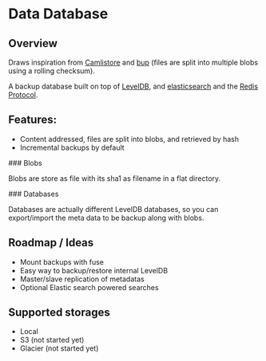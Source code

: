 Data Database
=============

## Overview

Draws inspiration from [Camlistore](camlistore.org) and [bup](https://github.com/bup/bup) (files are split into multiple blobs using a rolling checksum).

A backup database built on top of [LevelDB](https://code.google.com/p/leveldb/), and [elasticsearch](http://www.elasticsearch.org/) and the [Redis Protocol](http://redis.io/topics/protocol).

## Features:
 
- Content addressed, files are split into blobs, and retrieved by hash
- Incremental backups by default

### Blobs

Blobs are store as file with its sha1 as filename in a flat directory.

### Databases

Databases are actually different LevelDB databases, so you can export/import the meta data to be backup along with blobs.

## Roadmap / Ideas

- Mount backups with fuse
- Easy way to backup/restore internal LevelDB
- Master/slave replication of metadatas
- Optional Elastic search powered searches

## Supported storages

- Local
- S3 (not started yet)
- Glacier (not started yet)
